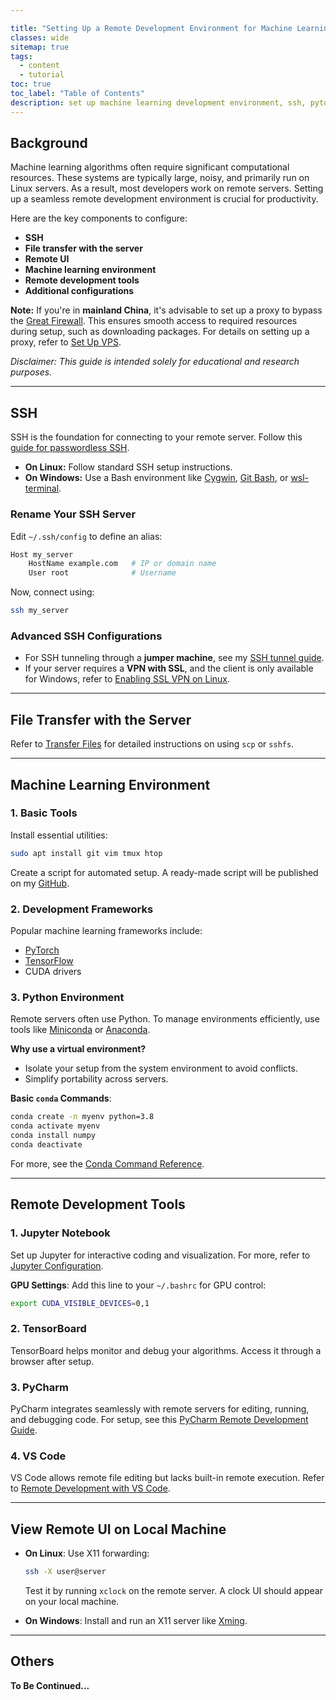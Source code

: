 ```yaml
---

title: "Setting Up a Remote Development Environment for Machine Learning"
classes: wide
sitemap: true
tags:
  - content
  - tutorial
toc: true
toc_label: "Table of Contents"
description: set up machine learning development environment, ssh, pytorch, conda
---
```


## Background

Machine learning algorithms often require significant computational resources. These systems are typically large, noisy, and primarily run on Linux servers. As a result, most developers work on remote servers. Setting up a seamless remote development environment is crucial for productivity.

Here are the key components to configure:

- **SSH**
- **File transfer with the server**
- **Remote UI**
- **Machine learning environment**
- **Remote development tools**
- **Additional configurations**

**Note:** If you're in **mainland China**, it's advisable to set up a proxy to bypass the [Great Firewall](https://en.wikipedia.org/wiki/Great_Firewall). This ensures smooth access to required resources during setup, such as downloading packages. For details on setting up a proxy, refer to [Set Up VPS](https://dongdongbh.tech/blog/vps/).

*Disclaimer: This guide is intended solely for educational and research purposes.*

---

## SSH

SSH is the foundation for connecting to your remote server. Follow this [guide for passwordless SSH](http://www.linuxproblem.org/art_9.html).

- **On Linux:** Follow standard SSH setup instructions.
- **On Windows:** Use a Bash environment like [Cygwin](http://cygwin.com/), [Git Bash](https://www.git-scm.com/downloads), or [wsl-terminal](https://github.com/goreliu/wsl-terminal).

### Rename Your SSH Server
Edit `~/.ssh/config` to define an alias:
```bash
Host my_server
    HostName example.com   # IP or domain name
    User root              # Username
```
Now, connect using:
```bash
ssh my_server
```

### Advanced SSH Configurations
- For SSH tunneling through a **jumper machine**, see my [SSH tunnel guide](https://dongdongbh.github.io/note/#/server).
- If your server requires a **VPN with SSL**, and the client is only available for Windows, refer to [Enabling SSL VPN on Linux](https://dongdongbh.tech/enabling-ssl-VPN-on-linux/).

---

## File Transfer with the Server

Refer to [Transfer Files](https://dongdongbh.tech/markup/file-transport/) for detailed instructions on using `scp` or `sshfs`.

---

## Machine Learning Environment

### 1. Basic Tools
Install essential utilities:
```bash
sudo apt install git vim tmux htop
```
Create a script for automated setup. A ready-made script will be published on my [GitHub](https://github.com).

### 2. Development Frameworks
Popular machine learning frameworks include:
- [PyTorch](https://pytorch.org/get-started/locally/)
- [TensorFlow](https://www.tensorflow.org/install)
- CUDA drivers

### 3. Python Environment
Remote servers often use Python. To manage environments efficiently, use tools like [Miniconda](https://docs.conda.io/en/latest/miniconda.html) or [Anaconda](https://docs.anaconda.com/).

**Why use a virtual environment?**
- Isolate your setup from the system environment to avoid conflicts.
- Simplify portability across servers.

**Basic `conda` Commands**:
```bash
conda create -n myenv python=3.8
conda activate myenv
conda install numpy
conda deactivate
```
For more, see the [Conda Command Reference](https://docs.conda.io/projects/conda/en/latest/commands.html).

---

## Remote Development Tools

### 1. Jupyter Notebook
Set up Jupyter for interactive coding and visualization. For more, refer to [Jupyter Configuration](https://dongdongbh.github.io/note/#/remote-visit-https).

**GPU Settings**:
Add this line to your `~/.bashrc` for GPU control:
```bash
export CUDA_VISIBLE_DEVICES=0,1
```

### 2. TensorBoard
TensorBoard helps monitor and debug your algorithms. Access it through a browser after setup.

### 3. PyCharm
PyCharm integrates seamlessly with remote servers for editing, running, and debugging code. For setup, see this [PyCharm Remote Development Guide](https://medium.com/@erikhallstrm/work-remotely-with-pycharm-tensorflow-and-ssh-c60564be862d).

### 4. VS Code
VS Code allows remote file editing but lacks built-in remote execution. Refer to [Remote Development with VS Code](https://matttrent.com/remote-development/).

---

## View Remote UI on Local Machine

- **On Linux**: Use X11 forwarding:
  ```bash
  ssh -X user@server
  ```
  Test it by running `xclock` on the remote server. A clock UI should appear on your local machine.

- **On Windows**: Install and run an X11 server like [Xming](http://www.straightrunning.com/XmingNotes/).

---

## Others
**To Be Continued...**





 
